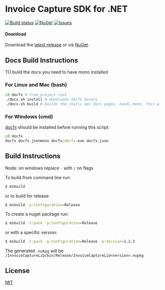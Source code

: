 # Invoice Capture SDK for .NET

[![Build status](https://ci.appveyor.com/api/projects/status/bvvchuog648l3dlo?svg=true)](https://ci.appveyor.com/project/jmadureira/invisiblecollectorlib)
[![NuGet](https://img.shields.io/nuget/v/InvisibleCollectorLib.svg?label=NuGet&style=flat-square)](https://www.nuget.org/packages/InvisibleCollectorLib/)
[![Issues](https://img.shields.io/github/issues/invisiblecloud/InvisibleCollectorLib.svg?style=flat-square)](https://github.com/invisiblecloud/InvisibleCollectorLib/issues)

#### Download

Download the [latest release] or via [NuGet].


## Docs Build Instructions

TO build the docs you need to have mono installed

### For Linux and Mac (bash)

```bash
cd docfx # from project root
./docs.sh install # downloads docfx binary
./docs.sh build # builds the statis api docs pages, needs mono, this will build into /docs
```

### For Windows (cmd)

[docfx](https://dotnet.github.io/docfx/) should be installed before running this script:

```cmd
cd docfx
docfx docfx.jsonmono docfx/docfx.exe docfx.json
```

## Build Instructions

Node: on windows replace `-` with `/` on flags

To build from command line run:
```bash
$ msbuild 
```

or to build for release:
```bash
$ msbuild -p:Configuration=Release
```

To create a nuget package run:
```bash
$ msbuild -t:pack -p:Configuration=Release
```

or with a specific version:

```bash
$ msbuild -t:pack -p:Configuration=Release -p:Version=1.2.3
```

The generated `.nukpg` will be `/InvoiceCaptureLib/bin/Release/InvoiceCaptureLib<version>.nupkg`

## License

[MIT]

[latest release]: https://github.com/invisiblecloud/InvisibleCollectorLib/releases
[NuGet]: https://www.nuget.org/packages/InvoiceCaptureLib/
[MIT]: https://github.com/invisiblecloud/InvisibleCollectorLib/blob/master/LICENSE
